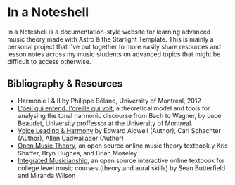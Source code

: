 # In a Noteshell

In a Noteshell is a documentation-style website for learning advanced music theory made with Astro & the Starlight Template.  This is mainly a personal project that I've put together to more easily share resources and lesson notes across my music students on advanced topics that might be difficult to access otherwise.

## Bibliography & Resources

- Harmonie I & II by Philippe Béland, University of Montreal, 2012
- [L'oeil qui entend, l'oreille qui voit](https://bw.musique.umontreal.ca/), a theoretical model and tools for analysing the tonal harmonic discourse from Bach to Wagner, by Luce Beaudet, University proffessor at the University of Montreal.
- [Voice Leading & Harmony](https://www.amazon.com/Harmony-Voice-Leading-Edward-Aldwell/dp/0495189758) by Edward Aldwell (Author), Carl Schachter (Author), Allen Cadwallader (Author)
- [Open Music Theory](https://openmusictheory.github.io/), an open source online music theory textbook y Kris Shaffer, Bryn Hughes, and Brian Moseley
- [Integrated Musicianship](https://intmus.github.io/), an open source interactive online textbook for college level music courses (theory and aural skills) by Sean Butterfield and Miranda Wilson

